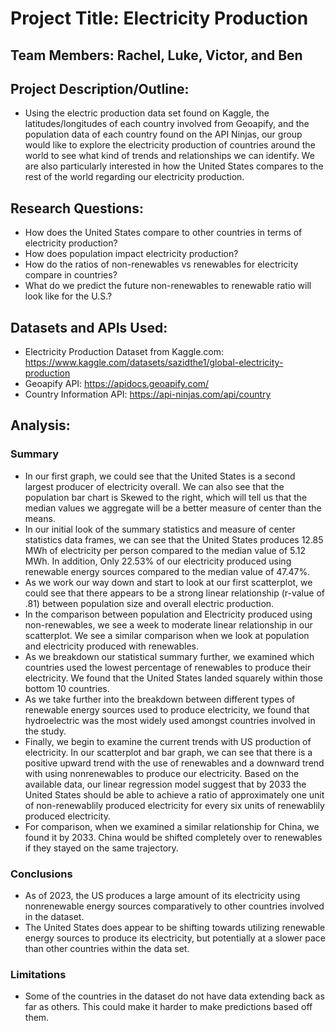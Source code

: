 # Project Title: Electricity Production

## Team Members: Rachel, Luke, Victor, and Ben

## Project Description/Outline:
- Using the electric production data set found on Kaggle, the latitudes/longitudes of each country involved from Geoapify, and the population data of each country found on the API Ninjas, our group would like to explore the electricity production of countries around the world to see what kind of trends and relationships we can identify. We are also particularly interested in how the United States compares to the rest of the world regarding our electricity production. 
## Research Questions:
- How does the United States compare to other countries in terms of electricity production?
- How does population impact electricity production?
- How do the ratios of non-renewables vs renewables for electricity compare in countries?
- What do we predict the future non-renewables to renewable ratio will look like for the U.S.?
## Datasets and APIs Used:
- Electricity Production Dataset from Kaggle.com: https://www.kaggle.com/datasets/sazidthe1/global-electricity-production
- Geoapify API: https://apidocs.geoapify.com/
- Country Information API: https://api-ninjas.com/api/country

## Analysis:
### Summary
- In our first graph, we could see that the United States is a second largest producer of electricity overall. We can also see that the population bar chart is Skewed to the right, which will tell us that the median values we aggregate will be a better measure of center than the means.
- In our initial look of the summary statistics and measure of center statistics data frames, we can see that the United States produces 12.85 MWh of electricity per person compared to the median value of 5.12 MWh. In addition, Only 22.53% of our electricity produced using renewable energy sources compared to the median value of 47.47%.
- As we work our way down and start to look at our first scatterplot, we could see that there appears to be a strong linear relationship (r-value of .81) between population size and overall electric production.
- In the comparison between population and Electricity produced using non-renewables, we see a week to moderate linear relationship in our scatterplot. We see a similar comparison when we look at population and electricity produced with renewables. 
- As we breakdown our statistical summary further, we examined which countries used the lowest percentage of renewables to produce their electricity. We found that the United States landed squarely within those bottom 10 countries.
- As we take further into the breakdown between different types of renewable energy sources used to produce electricity, we found that hydroelectric was the most widely used amongst countries involved in the study.
- Finally, we begin to examine the current trends with US production of electricity. In our scatterplot and bar graph, we can see that there is a positive upward trend with the use of renewables and a downward trend with using nonrenewables to produce our electricity. Based on the available data, our linear regression model suggest that by 2033 the United States should be able to achieve a ratio of approximately one unit of non-renewablily produced electricity for every six units of renewablily produced electricity. 
- For comparison, when we examined a similar relationship for China, we found it by 2033. China would be shifted completely over to renewables if they stayed on the same trajectory.
### Conclusions
- As of 2023, the US produces a large amount of its electricity using nonrenewable energy sources comparatively to other countries involved in the dataset. 
- The United States does appear to be shifting towards utilizing renewable energy sources to produce its electricity, but potentially at a slower pace than other countries within the data set.
### Limitations
- Some of the countries in the dataset do not have data extending back as far as others. This could make it harder to make predictions based off them.
